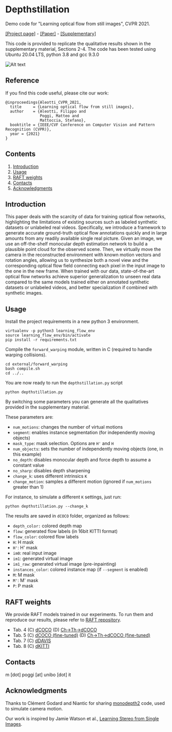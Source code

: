 # Depthstillation

Demo code for "Learning optical flow from still images", CVPR 2021.

[[Project page]](https://mattpoggi.github.io/projects/cvpr2021aleotti/) - [[Paper]](https://mattpoggi.github.io/assets/papers/aleotti2021cvpr.pdf) - [[Supplementary]](https://mattpoggi.github.io/assets/papers/aleotti2021cvpr_supp.pdf) 

This code is provided to replicate the qualitative results shown in the supplementary material, Sections 2-4. 
The code has been tested using Ubuntu 20.04 LTS, python 3.8 and gcc 9.3.0

![Alt text](https://mattpoggi.github.io/assets/img/depthstillation/depthstillation.png?raw=true "Depthstillation pipeline")

## Reference

If you find this code useful, please cite our work:
```shell
@inproceedings{Aleotti_CVPR_2021,
  title     = {Learning optical flow from still images},
  author    = {Aleotti, Filippo and
               Poggi, Matteo and
               Mattoccia, Stefano},
  booktitle = {IEEE/CVF Conference on Computer Vision and Pattern Recognition (CVPR)},
  year = {2021}
}
```   

## Contents

1. [Introduction](#introduction)
2. [Usage](#usage)
3. [RAFT weights](#results)
4. [Contacts](#contacts)
5. [Acknowledgments](#acknowledgments)

## Introduction

This paper deals with the scarcity of data for training optical flow networks, highlighting the limitations of existing sources such as labeled synthetic datasets or unlabeled real videos. Specifically, we introduce a framework to generate accurate ground-truth optical flow annotations quickly and in large amounts from any readily available single real picture. Given an image, we use an off-the-shelf monocular depth estimation network to build a plausible point cloud for the observed scene. Then, we virtually move the camera in the reconstructed environment with known motion vectors and rotation angles, allowing us to synthesize both a novel view and the corresponding optical flow field connecting each pixel in the input image to the one in the new frame.
When trained with our data, state-of-the-art optical flow networks achieve superior generalization to unseen real data compared to the same models trained either on annotated synthetic datasets or unlabeled videos, and better specialization if combined with synthetic images.

## Usage

Install the project requirements in a new python 3 environment.

```
virtualenv -p python3 learning_flow_env
source learning_flow_env/bin/activate
pip install -r requirements.txt
```

Compile the `forward_warping` module, written in C (required to handle warping collisions).

```
cd external/forward_warping
bash compile.sh
cd ../..
```

You are now ready to run the `depthstillation.py` script

```
python depthstillation.py 
```

By switching some parameters you can generate all the qualitatives provided in the supplementary material. 

These parameters are:
* `num_motions`: changes the number of virtual motions
* `segment`: enables instance segmentation (for independently moving objects)
* `mask_type`: mask selection. Options are `H'` and `H`
* `num_objects`: sets the number of independently moving objects (one, in this example)
* `no_depth`: disables monocular depth and force depth to assume a constant value
* `no_sharp`: disables depth sharpening
* `change_k`: uses different intrinsics `K`
* `change_motion`: samples a different motion (ignored if `num_motions` greater than 1)

For instance, to simulate a different `K` settings, just run:

```
python depthstillation.py --change_k
```

The results are saved in `dCOCO` folder, organized as follows:
* `depth_color:` colored depth map
* `flow`: generated flow labels (in 16bit KITTI format)
* `flow_color`: colored flow labels
* `H`: H mask
* `H'`: H' mask
* `im0`: real input image
* `im1`: generated virtual image
* `im1_raw`: generated virtual image (pre-inpainting)
* `instances_color`: colored instance map (if `--segment` is enabled)
* `M`: M mask
* `M'`: M' mask
* `P`: P mask

## RAFT weights

We provide RAFT models trained in our experiments. To run them and reproduce our results, please refer to [RAFT repository](https://github.com/princeton-vl/RAFT).

* Tab. 4 (C) [dCOCO](https://drive.google.com/file/d/1MIcP0GpAp6KIjL-kr_-nSiEB4axKEidv/view?usp=sharing) (D) [Ch->Th->dCOCO](https://drive.google.com/file/d/15SIwH5Gzo3BSoKgEaBgPuLImuUbfGHPz/view?usp=sharing) 
* Tab. 5 (C) [dCOCO (fine-tuned)](https://drive.google.com/file/d/1hpPy781c_fOOQUpQooewgdPuvJJuASwM/view?usp=sharing) (D) [Ch->Th->dCOCO (fine-tuned)](https://drive.google.com/file/d/1dheYMoRIPQLV-8QilXauyep4rclVvlFz/view?usp=sharing) 
* Tab. 7 (C) [dDAVIS](https://drive.google.com/file/d/1cYmVozm31ByuwYybC54dnySO4_fYO_rl/view?usp=sharing) 
* Tab. 8 (C) [dKITTI](https://drive.google.com/file/d/1c2OqT4YbkZrw7OftPfOOiPn4geREgKnK/view?usp=sharing) 

## Contacts
m [dot] poggi [at] unibo [dot] it

## Acknowledgments

Thanks to Clément Godard and Niantic for sharing [monodepth2](https://github.com/nianticlabs/monodepth2) code, used to simulate camera motion.

Our work is inspired by Jamie Watson et al., [Learning Stereo from Single Images](https://arxiv.org/abs/2008.01484).
